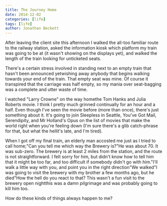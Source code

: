 ```yaml
---
title: The Journey Home
date: 2014-12-02
categories: [life]
tags: [life]
author: Jonathan Beckett
---
```


After leaving the client site this afternoon I walked the all-too familiar route to the railway station, asked the information kiosk which platform my train was going to be at (it wasn't showing on the displays yet), and walked the length of the train looking for unticketed seats.

There's a certain stress involved in standing next to an empty train that hasn't been announced yetwishing away anybody that begins walking towards your end of the train. That empty seat was mine. Of course it transpired that the carriage was half empty, so my mania over seat-bagging was a complete and utter waste of time.

I watched "Larry Crowne" on the way homethe Tom Hanks and Julia Roberts movie. I think I pretty much grinned continually for an hour and a half. Even though I've seen the movie before (more than once), there's just something about it. It's going to join Sleepless in Seattle, You've Got Mail, Serendipity, and Mr Holland's Opus on the list of movies that make the world right when you're feeling down (I'm sure there's a glib catch-phrase for that, but what the hellit's late, and I'm tired).

When I got off my final train, an elderly man accosted me just as I tried to call home;"Can you tell me which way the Brewery is?"He was about 70. It was sub-zero. The brewery is at least 2 miles from the station, and the route is not straightforward. I felt sorry for him, but didn't know how to tell him that it might be too far, and too difficult if somebody didn't go with him."I'll walk a little way with you, and point you in the right direction"We walked"I was going to visit the brewery with my brother a few months ago, but he died"How the hell do you react to that? This wasn't a fun visit to the brewery open nightthis was a damn pilgrimage and was probably going to kill him too.

How do these kinds of things always happen to me?